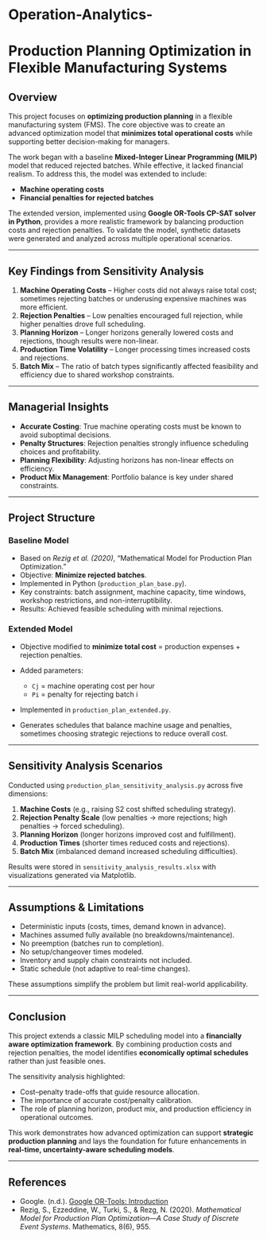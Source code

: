 # Operation-Analytics-


# Production Planning Optimization in Flexible Manufacturing Systems

## Overview

This project focuses on **optimizing production planning** in a flexible manufacturing system (FMS). The core objective was to create an advanced optimization model that **minimizes total operational costs** while supporting better decision-making for managers.

The work began with a baseline **Mixed-Integer Linear Programming (MILP)** model that reduced rejected batches. While effective, it lacked financial realism. To address this, the model was extended to include:

* **Machine operating costs**
* **Financial penalties for rejected batches**

The extended version, implemented using **Google OR-Tools CP-SAT solver in Python**, provides a more realistic framework by balancing production costs and rejection penalties. To validate the model, synthetic datasets were generated and analyzed across multiple operational scenarios.

---

## Key Findings from Sensitivity Analysis

1. **Machine Operating Costs** – Higher costs did not always raise total cost; sometimes rejecting batches or underusing expensive machines was more efficient.
2. **Rejection Penalties** – Low penalties encouraged full rejection, while higher penalties drove full scheduling.
3. **Planning Horizon** – Longer horizons generally lowered costs and rejections, though results were non-linear.
4. **Production Time Volatility** – Longer processing times increased costs and rejections.
5. **Batch Mix** – The ratio of batch types significantly affected feasibility and efficiency due to shared workshop constraints.

---

## Managerial Insights

* **Accurate Costing**: True machine operating costs must be known to avoid suboptimal decisions.
* **Penalty Structures**: Rejection penalties strongly influence scheduling choices and profitability.
* **Planning Flexibility**: Adjusting horizons has non-linear effects on efficiency.
* **Product Mix Management**: Portfolio balance is key under shared constraints.

---

## Project Structure

### Baseline Model

* Based on *Rezig et al. (2020)*, “Mathematical Model for Production Plan Optimization.”
* Objective: **Minimize rejected batches**.
* Implemented in Python (`production_plan_base.py`).
* Key constraints: batch assignment, machine capacity, time windows, workshop restrictions, and non-interruptibility.
* Results: Achieved feasible scheduling with minimal rejections.

### Extended Model

* Objective modified to **minimize total cost** = production expenses + rejection penalties.
* Added parameters:

  * `Cj` = machine operating cost per hour
  * `Pi` = penalty for rejecting batch i
* Implemented in `production_plan_extended.py`.
* Generates schedules that balance machine usage and penalties, sometimes choosing strategic rejections to reduce overall cost.

---

## Sensitivity Analysis Scenarios

Conducted using `production_plan_sensitivity_analysis.py` across five dimensions:

1. **Machine Costs** (e.g., raising S2 cost shifted scheduling strategy).
2. **Rejection Penalty Scale** (low penalties → more rejections; high penalties → forced scheduling).
3. **Planning Horizon** (longer horizons improved cost and fulfillment).
4. **Production Times** (shorter times reduced costs and rejections).
5. **Batch Mix** (imbalanced demand increased scheduling difficulties).

Results were stored in `sensitivity_analysis_results.xlsx` with visualizations generated via Matplotlib.

---

## Assumptions & Limitations

* Deterministic inputs (costs, times, demand known in advance).
* Machines assumed fully available (no breakdowns/maintenance).
* No preemption (batches run to completion).
* No setup/changeover times modeled.
* Inventory and supply chain constraints not included.
* Static schedule (not adaptive to real-time changes).

These assumptions simplify the problem but limit real-world applicability.

---

## Conclusion

This project extends a classic MILP scheduling model into a **financially aware optimization framework**. By combining production costs and rejection penalties, the model identifies **economically optimal schedules** rather than just feasible ones.

The sensitivity analysis highlighted:

* Cost–penalty trade-offs that guide resource allocation.
* The importance of accurate cost/penalty calibration.
* The role of planning horizon, product mix, and production efficiency in operational outcomes.

This work demonstrates how advanced optimization can support **strategic production planning** and lays the foundation for future enhancements in **real-time, uncertainty-aware scheduling models**.

---

## References

* Google. (n.d.). [Google OR-Tools: Introduction](https://developers.google.com/optimization/introduction)
* Rezig, S., Ezzeddine, W., Turki, S., & Rezg, N. (2020). *Mathematical Model for Production Plan Optimization—A Case Study of Discrete Event Systems*. Mathematics, 8(6), 955.


